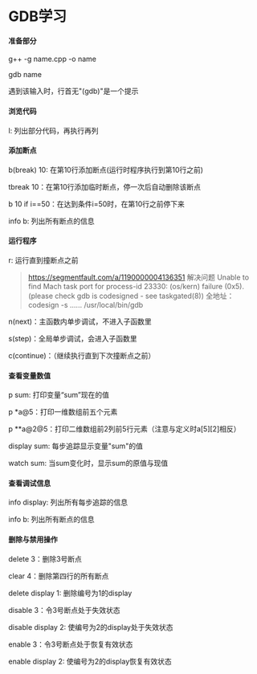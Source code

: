 # GDB学习

#### 准备部分

g++ -g name.cpp -o name

gdb name

遇到该输入时，行首无"(gdb)"是一个提示

#### 浏览代码

l: 列出部分代码，再执行再列

#### 添加断点

b(break) 10: 在第10行添加断点(运行时程序执行到第10行之前)

tbreak 10：在第10行添加临时断点，停一次后自动删除该断点

b 10 if i==50：在达到条件i=50时，在第10行之前停下来

info b: 列出所有断点的信息

#### 运行程序

r: 运行直到撞断点之前

> https://segmentfault.com/a/1190000004136351
> 解决问题
> Unable to find Mach task port for process-id 23330: (os/kern) failure (0x5).
>  (please check gdb is codesigned - see taskgated(8))
>  全地址：codesign -s ...... /usr/local/bin/gdb

n(next)：主函数内单步调试，不进入子函数里

s(step)：全局单步调试，会进入子函数里

c(continue)：（继续执行直到下次撞断点之前）

#### 查看变量数值

p sum: 打印变量“sum”现在的值

p *a@5：打印一维数组前五个元素

p **a@2@5：打印二维数组前2列前5行元素（注意与定义时a\[5\]\[2\]相反）

display sum: 每步追踪显示变量"sum"的值

watch sum: 当sum变化时，显示sum的原值与现值

#### 查看调试信息

info display: 列出所有每步追踪的信息

info b: 列出所有断点的信息

#### 删除与禁用操作

delete 3：删除3号断点

clear 4：删除第四行的所有断点

delete display 1: 删除编号为1的display

disable 3：令3号断点处于失效状态

disable display 2: 使编号为2的display处于失效状态

enable 3：令3号断点处于恢复有效状态

enable display 2: 使编号为2的display恢复有效状态


